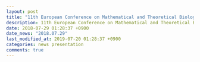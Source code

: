 ```yaml
---
layout: post
title: "11th European Conference on Mathematical and Theoretical Biologyに参加"
description: 11th European Conference on Mathematical and Theoretical Biologyに参加しました。
date: 2018-07-29 01:28:37 +0900
date_news: "2018.07.29"
last_modified_at: 2019-07-20 01:28:37 +0900
categories: news presentation
comments: true
---
```

